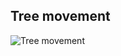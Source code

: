 ## Tree movement

![Tree movement](https://jntakpe.github.io/dxp-training/resources/images/tree_movement.png)
